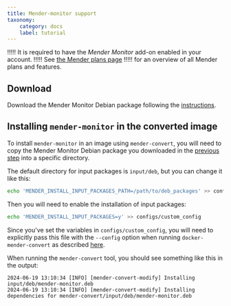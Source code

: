 ```yaml
---
title: Mender-monitor support
taxonomy:
    category: docs
    label: tutorial
---
```


!!!!! It is required to have the _Mender Monitor_ add-on enabled in your account.
!!!!! See [the Mender plans page](https://mender.io/pricing/plans?target=_blank)
!!!!! for an overview of all Mender plans and features.

## Download

Download the Mender Monitor Debian package following the [instructions](../../../11.Downloads/docs.md#monitor).

## Installing `mender-monitor` in the converted image

To install `mender-monitor` in an image using `mender-convert`, you will need to copy the Mender Monitor Debian package you downloaded in the [previous step](#download) into a specific directory.

The default directory for input packages is `input/deb`, but you can change it like this:

```bash
echo 'MENDER_INSTALL_INPUT_PACKAGES_PATH=/path/to/deb_packages' >> configs/custom_config
```

Then you will need to enable the installation of input packages:

```bash
echo 'MENDER_INSTALL_INPUT_PACKAGES=y' >> configs/custom_config
```

Since you've set the variables in `configs/custom_config`, you will need to
explicitly pass this file with the `--config` option when running `docker-mender-convert` as described [here](../../02.Convert-a-Mender-Debian-image/01.Customization/docs.md#configuration-files).

When running the `mender-convert` tool, you should see something like this in the output:

```
2024-06-19 13:10:34 [INFO] [mender-convert-modify] Installing input/deb/mender-monitor.deb
2024-06-19 13:10:34 [INFO] [mender-convert-modify] Installing dependencies for mender-convert/input/deb/mender-monitor.deb
```
